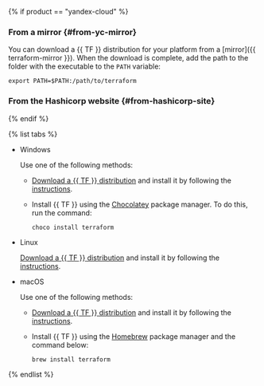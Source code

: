 {% if product == "yandex-cloud" %}

### From a mirror {#from-yc-mirror}

You can download a {{ TF }} distribution for your platform from a [mirror]({{ terraform-mirror }}). When the download is complete, add the path to the folder with the executable to the `PATH` variable:

```
export PATH=$PATH:/path/to/terraform
```


### From the Hashicorp website {#from-hashicorp-site}

{% endif %}

{% list tabs %}

- Windows

   Use one of the following methods:

   * [Download a {{ TF }} distribution](https://www.terraform.io/downloads.html) and install it by following the [instructions](https://learn.hashicorp.com/tutorials/terraform/install-cli?in=terraform/aws-get-started).
   * Install {{ TF }} using the [Chocolatey](https://chocolatey.org/install) package manager. To do this, run the command:

      ```
      choco install terraform
      ```

- Linux

   [Download a {{ TF }} distribution](https://www.terraform.io/downloads.html) and install it by following the [instructions](https://learn.hashicorp.com/tutorials/terraform/install-cli?in=terraform/aws-get-started).

- macOS

   Use one of the following methods:

   * [Download a {{ TF }} distribution](https://www.terraform.io/downloads.html) and install it by following the [instructions](https://learn.hashicorp.com/tutorials/terraform/install-cli?in=terraform/aws-get-started).
   * Install {{ TF }} using the [Homebrew](https://brew.sh) package manager and the command below:

      ```
      brew install terraform
      ```

{% endlist %}

